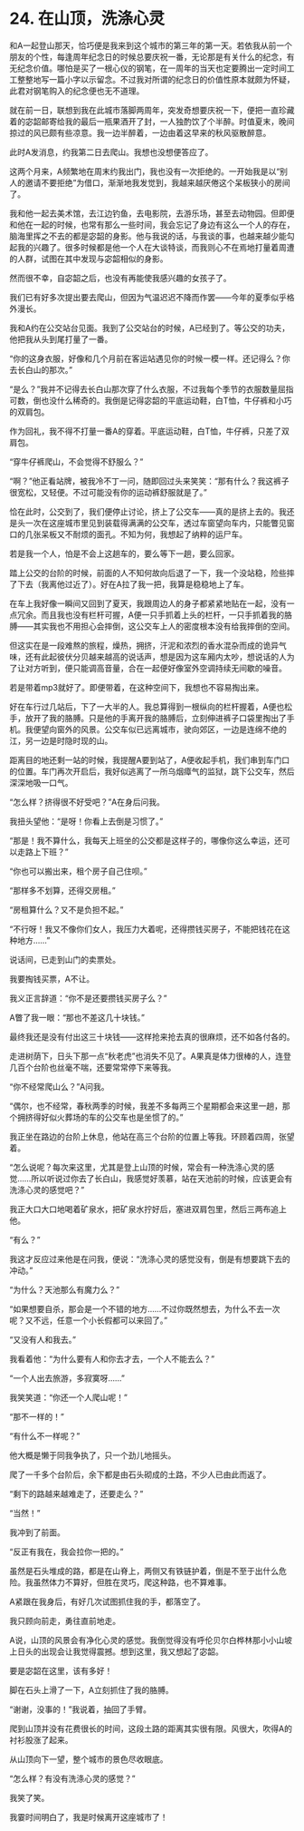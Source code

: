 # 24. 在山顶，洗涤心灵

和A一起登山那天，恰巧便是我来到这个城市的第三年的第一天。若依我从前一个朋友的个性，每逢周年纪念日的时候总要庆祝一番，无论那是有关什么的纪念，有无纪念价值。哪怕是买了一根心仪的钢笔，在一周年的当天也定要腾出一定时间工工整整地写一篇小字以示留念。不过我对所谓的纪念日的价值性原本就颇为怀疑，此君对钢笔购入的纪念便也无不道理。

就在前一日，联想到我在此城市落脚两周年，突发奇想要庆祝一下，便把一直珍藏着的宓韶邮寄给我的最后一瓶果酒开了封，一人独酌饮了个半醉。时值夏末，晚间掠过的风已颇有些凉意。我一边半醉着，一边由着这早来的秋风驱散醉意。

此时A发消息，约我第二日去爬山。我想也没想便答应了。

这两个月来，A频繁地在周末约我出门，我也没有一次拒绝的。一开始我是以“别人的邀请不要拒绝”为借口，渐渐地我发觉到，我越来越厌倦这个呆板狭小的房间了。

我和他一起去美术馆，去江边钓鱼，去电影院，去游乐场，甚至去动物园。但即便和他在一起的时候，也常有那么一些时间，我会忘记了身边有这么一个人的存在，脑海里挥之不去的都是宓韶的身影。他与我说的话，与我谈的事，也越来越少能勾起我的兴趣了。很多时候都是他一个人在大谈特谈，而我则心不在焉地打量着周遭的人群，试图在其中发现与宓韶相似的身影。

然而很不幸，自宓韶之后，也没有再能使我感兴趣的女孩子了。

我们已有好多次提出要去爬山，但因为气温迟迟不降而作罢——今年的夏季似乎格外漫长。

我和A约在公交站台见面。我到了公交站台的时候，A已经到了。等公交的功夫，他把我从头到尾打量了一番。

“你的这身衣服，好像和几个月前在客运站遇见你的时候一模一样。还记得么？你去长白山的那次。”

“是么？”我并不记得去长白山那次穿了什么衣服，不过我每个季节的衣服数量屈指可数，倒也没什么稀奇的。我倒是记得宓韶的平底运动鞋，白T恤，牛仔裤和小巧的双肩包。

作为回礼，我不得不打量一番A的穿着。平底运动鞋，白T恤，牛仔裤，只差了双肩包。

“穿牛仔裤爬山，不会觉得不舒服么？”

“啊？”他正看站牌，被我冷不丁一问，随即回过头来笑笑：“那有什么？我这裤子很宽松，又轻便。不过可能没有你的运动裤舒服就是了。”

恰在此时，公交到了，我们便停止讨论，挤上了公交车——真的是挤上去的。我还是头一次在这座城市里见到装载得满满的公交车，透过车窗望向车内，只能瞥见窗口的几张呆板又不耐烦的面孔。不知为何，我想起了纳粹的运尸车。

若是我一个人，怕是不会上这趟车的，要么等下一趟，要么回家。

踏上公交的台阶的时候，前面的人不知何故向后退了一下，我一个没站稳，险些摔了下去（我离他过近了）。好在A拉了我一把，我算是稳稳地上了车。

在车上我好像一瞬间又回到了夏天，我跟周边人的身子都紧紧地贴在一起，没有一点冗余。而且我也没有栏杆可握，A便一只手抓着上头的栏杆，一只手抓着我的胳膊——其实我也不用担心会摔倒，这公交车上人的密度根本没有给我摔倒的空间。

但这实在是一段难熬的旅程，燥热，拥挤，汗泥和浓烈的香水混杂而成的诡异气味，还有此起彼伏分贝越来越高的说话声，想是因为这车厢内太吵，想说话的人为了让对方听到，便只能调高音量，合在一起便好像室外空调持续无间歇的噪音。

若是带着mp3就好了。即便带着，在这种空间下，我想也不容易掏出来。

好在车行过几站后，下了一大半的人。我总算得到一根纵向的栏杆握着，A便也松手，放开了我的胳膊。只是他的手离开我的胳膊后，立刻伸进裤子口袋里掏出了手机。我便望向窗外的风景。公交车似已远离城市，驶向郊区，一边是连绵不绝的江，另一边是时隐时现的山。

距离目的地还剩一站的时候，我提醒A要到站了，A便收起手机，我们串到车门口的位置。车门再次开启后，我好似逃离了一所乌烟瘴气的监狱，跳下公交车，然后深深地吸一口气。

“怎么样？挤得很不好受吧？”A在身后问我。

我扭头望他：“是呀！你看上去倒是习惯了。”

“那是！我不算什么，我每天上班坐的公交都是这样子的，哪像你这么幸运，还可以走路上下班？”

“你也可以搬出来，租个房子自己住呗。”

“那样多不划算，还得交房租。”

“房租算什么？又不是负担不起。”

“不行呀！我又不像你们女人，我压力大着呢，还得攒钱买房子，不能把钱花在这种地方……”

说话间，已走到山门的卖票处。

我要掏钱买票，A不让。

我义正言辞道：“你不是还要攒钱买房子么？”

A瞥了我一眼：“那也不差这几十块钱。”

最终我还是没有付出这三十块钱——这样抢来抢去真的很麻烦，还不如各付各的。

走进树荫下，日头下那一点“秋老虎”也消失不见了。A果真是体力很棒的人，连登几百个台阶也丝毫不喘，还要常常停下来等我。

“你不经常爬山么？”A问我。

“偶尔，也不经常，春秋两季的时候，我差不多每两三个星期都会来这里一趟，那个拥挤得好似火葬场的车的公交车也是坐惯了的。”

我正坐在路边的台阶上休息，他站在高三个台阶的位置上等我。环顾着四周，张望着。

“怎么说呢？每次来这里，尤其是登上山顶的时候，常会有一种洗涤心灵的感觉……所以听说过你去了长白山，我感觉好羡慕，站在天池前的时候，应该更会有洗涤心灵的感觉吧？”

我正大口大口地喝着矿泉水，把矿泉水拧好后，塞进双肩包里，然后三两布追上他。

“有么？”

我这才反应过来他是在问我，便说：“洗涤心灵的感觉没有，倒是有想要跳下去的冲动。”

“为什么？天池那么有魔力么？”

“如果想要自杀，那会是一个不错的地方……不过你既然想去，为什么不去一次呢？又不远，任意一个小长假都可以来回了。”

“又没有人和我去。”

我看着他：“为什么要有人和你去才去，一个人不能去么？”

“一个人出去旅游，多寂寞呀……”

我笑笑道：“你还一个人爬山呢！”

“那不一样的！”

“有什么不一样呢？”

他大概是懒于同我争执了，只一个劲儿地摇头。

爬了一千多个台阶后，余下都是由石头砌成的土路，不少人已由此而返了。

“剩下的路越来越难走了，还要走么？”

“当然！”

我冲到了前面。

“反正有我在，我会拉你一把的。”

虽然是石头堆成的路，都是在山脊上，两侧又有铁链护着，倒是不至于出什么危险。我虽然体力不算好，但胜在灵巧，爬这种路，也不算难事。

A紧跟在我身后，有好几次试图抓住我的手，都落空了。

我只顾向前走，勇往直前地走。

A说，山顶的风景会有净化心灵的感觉。我倒觉得没有呼伦贝尔白桦林那小小山坡上日头的出现会让我觉得震撼。想到这里，我又想起了宓韶。

要是宓韶在这里，该有多好！

脚在石头上滑了一下，A立刻抓住了我的胳膊。

“谢谢，没事的！”我说着，抽回了手臂。

爬到山顶并没有花费很长的时间，这段土路的距离其实很有限。风很大，吹得A的衬衫股涨了起来。

从山顶向下一望，整个城市的景色尽收眼底。

“怎么样？有没有洗涤心灵的感觉？”

我笑了笑。

我霎时间明白了，我是时候离开这座城市了！